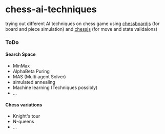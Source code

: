 # chess-ai-techniques
trying out different AI techniques on chess game
using [chessboardjs](https://github.com/oakmac/chessboardjs/) (for board and piece simulation) and [chessjs](https://github.com/jhlywa/chess.js) (for move and state validaions)
### ToDo
#### Search Space
+ MinMax
+ AlphaBeta Puring
+ MAS (Multi agent Solver)
+ simulated annealing
+ Machine learning (Techniques possibly)
+ ...

#### Chess variations
+ Knight's tour
+ N-queens
+ ...
